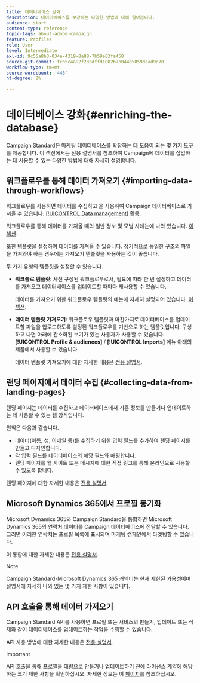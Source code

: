 ```yaml
---
title: 데이터베이스 강화
description: 데이터베이스를 보강하는 다양한 방법에 대해 알아봅니다.
audience: start
content-type: reference
topic-tags: about-adobe-campaign
feature: Profiles
role: User
level: Intermediate
exl-id: 9c55a8b3-034e-4319-8a88-7b59e83fa458
source-git-commit: fcb5c4a92f23bdffd1082b7b044b5859dead9d70
workflow-type: tm+mt
source-wordcount: '446'
ht-degree: 2%

---
```


# 데이터베이스 강화{#enriching-the-database}

Campaign Standard은 마케팅 데이터베이스를 확장하는 데 도움이 되는 몇 가지 도구를 제공합니다. 이 섹션에서는 전용 설명서를 참조하여 Campaign에 데이터를 삽입하는 데 사용할 수 있는 다양한 방법에 대해 자세히 설명합니다.

## 워크플로우를 통해 데이터 가져오기 {#importing-data-through-workflows}

워크플로우를 사용하면 데이터를 수집하고 을 사용하여 Campaign 데이터베이스로 가져올 수 있습니다. [[!UICONTROL Data management]](../../automating/using/about-data-management-activities.md) 활동.

워크플로우를 통해 데이터를 가져올 때의 일반 정보 및 모범 사례는에 나와 있습니다. [이 섹션](../../automating/using/about-data-import-and-export.md).

또한 템플릿을 설정하여 데이터를 가져올 수 있습니다. 정기적으로 동일한 구조의 파일을 가져와야 하는 경우에는 가져오기 템플릿을 사용하는 것이 좋습니다.

두 가지 유형의 템플릿을 설정할 수 있습니다.

* **워크플로 템플릿**: 사전 구성된 워크플로우로서, 필요에 따라 한 번 설정하고 데이터를 가져오고 데이터베이스를 업데이트할 때마다 재사용할 수 있습니다.

  데이터를 가져오기 위한 워크플로우 템플릿의 예는에 자세히 설명되어 있습니다. [이 섹션](../../automating/using/creating-import-workflow-templates.md).

* **데이터 템플릿 가져오기**: 워크플로우 템플릿과 마찬가지로 데이터베이스를 업데이트할 파일을 업로드하도록 설정된 워크플로우를 기반으로 하는 템플릿입니다. 구성하고 나면 아래에 간소화된 보기가 있는 사용자가 사용할 수 있습니다. **[!UICONTROL Profile & audiences]** / **[!UICONTROL Imports]** 메뉴 아래의 제품에서 사용할 수 있습니다.

  데이터 템플릿 가져오기에 대한 자세한 내용은 [전용 설명서](../../automating/using/importing-data-with-import-templates.md).

## 랜딩 페이지에서 데이터 수집 {#collecting-data-from-landing-pages}

랜딩 페이지는 데이터를 수집하고 데이터베이스에서 기존 정보를 만들거나 업데이트하는 데 사용할 수 있는 웹 양식입니다.

원칙은 다음과 같습니다.

* 데이터(이름, 성, 이메일 등)를 수집하기 위한 입력 필드를 추가하여 랜딩 페이지를 만들고 디자인합니다.
* 각 입력 필드를 데이터베이스의 해당 필드와 매핑합니다.
* 랜딩 페이지를 웹 사이트 또는 메시지에 대한 직접 링크를 통해 온라인으로 사용할 수 있도록 합니다.

랜딩 페이지에 대한 자세한 내용은 [전용 설명서](../../channels/using/getting-started-with-landing-pages.md).

## Microsoft Dynamics 365에서 프로필 동기화

Microsoft Dynamics 365와 Campaign Standard을 통합하면 Microsoft Dynamics 365의 연락처 데이터를 Campaign 데이터베이스에 전달할 수 있습니다.
그러면 이러한 연락처는 프로필 목록에 표시되며 마케팅 캠페인에서 타겟팅할 수 있습니다.

이 통합에 대한 자세한 내용은 [전용 설명서](../../integrating/using/d365-acs-get-started.md).

>[!NOTE]
>
>Campaign Standard-Microsoft Dynamics 365 커넥터는 현재 제한된 가용성이며 설명서에 자세히 나와 있는 몇 가지 제한 사항이 있습니다.

## API 호출을 통해 데이터 가져오기

Campaign Standard API를 사용하면 프로필 또는 서비스의 만들기, 업데이트 또는 삭제와 같이 데이터베이스를 업데이트하는 작업을 수행할 수 있습니다.

API 사용 방법에 대한 자세한 내용은 [전용 설명서](../../api/using/get-started-apis.md).

>[!IMPORTANT]
>
>API 호출을 통해 프로필을 대량으로 만들거나 업데이트하기 전에 라이선스 계약에 해당하는 크기 제한 사항을 확인하십시오. 자세한 정보는 이 [페이지](https://helpx.adobe.com/kr/legal/product-descriptions/campaign-standard.html#ITInfrastructureResourcesbyActiveProfilesTiers)를 참조하십시오.
